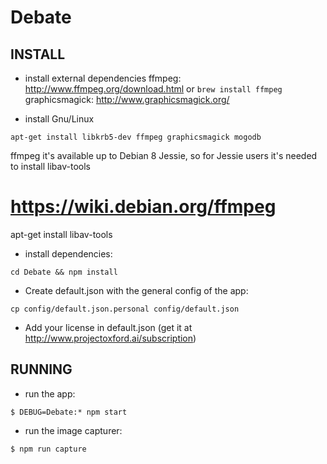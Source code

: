 # Debate


## INSTALL

- install external dependencies
  ffmpeg: http://www.ffmpeg.org/download.html or ```brew install ffmpeg```
  graphicsmagick: http://www.graphicsmagick.org/

- install Gnu/Linux

```
apt-get install libkrb5-dev ffmpeg graphicsmagick mogodb

```

ffmpeg it's available up to Debian 8 Jessie, so for Jessie users it's needed to install libav-tools
# https://wiki.debian.org/ffmpeg
apt-get install libav-tools 

- install dependencies:
```
cd Debate && npm install
```

- Create default.json with the general config of the app:
```
cp config/default.json.personal config/default.json
```

- Add your license in default.json (get it at http://www.projectoxford.ai/subscription)


## RUNNING
- run the app:
```
$ DEBUG=Debate:* npm start
```
- run the image capturer:
```
$ npm run capture
```
